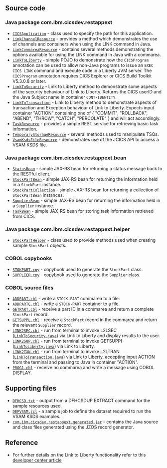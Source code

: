 ## Source code

### Java package com.ibm.cicsdev.restappext
* [`CICSApplication`](src/Java/com/ibm/cicsdev/restappext/CICSApplication.java) - class used to specify the path for this application.
* [`LinkChannelResource`](src/Java/com/ibm/cicsdev/restappext/LinkChannelResource.java) - provides a method which demonstrates the use of channels and containers when using the LINK command in Java.
* [`LinkCommareaResource`](src/Java/com/ibm/cicsdev/restappext/LinkCommareaResource.java) - contains several methods demonstrating the options available for using the LINK command in Java with a commarea.
* [`LinkToLiberty`](src/Java/com/ibm/cicsdev/restappext/LinkToLiberty.java) - simple POJO to demonstrate how the `CICSProgram` annotation can be used to allow non-Java programs to issue an `EXEC CICS LINK` command and execute code in a Liberty JVM server. The `CICSProgram` annotation requires CICS Explorer or CICS Build Toolkit V5.3.0.8 or later.
* [`LinkToSecurity`](src/Java/com/ibm/cicsdev/restappext/LinkToSecurity.java) - Link to Liberty method to demonstrate some aspects of the security behaviour of Link to Liberty.  Returns the CICS userID and the Java Subject name in container `CONT-IDENTITY`.
* [`LinkToTransaction`](src/Java/com/ibm/cicsdev/restappext/LinkToTransaction.java) - Link to Liberty method to demonstrate aspects of transaction and Exception behaviour of Link to Liberty.  Expects input container "ACTION" containing one of { "COMMIT", "ROLLBACK", "ABEND", "THROW", "CATCH", "PERCOLATE" } and will act accordingly.
* [`TaskResource`](src/Java/com/ibm/cicsdev/restappext/TaskResource.java) - provides a simple REST service for retrieving basic task information.
* [`TemporaryStorageResource`](src/Java/com/ibm/cicsdev/restappext/TemporaryStorageResource.java) - several methods used to manipulate TSQs.
* [`VsamKsdsFileResource`](src/Java/com/ibm/cicsdev/restappext/VsamKsdsFileResource.java) - demonstrates use of the JCICS API to access a VSAM KSDS file.

### Java package com.ibm.cicsdev.restappext.bean
* [`StatusBean`](src/Java/com/ibm/cicsdev/restappext/bean/StatusBean.java) - simple JAX-RS bean for returning a status message back to the RESTful client.
* [`StockPartBean`](src/Java/com/ibm/cicsdev/restappext/bean/StockPartBean.java) - simple JAX-RS bean for returning the information held in a `StockPart` instance.
* [`StockPartCollection`](src/Java/com/ibm/cicsdev/restappext/bean/StockPartCollection.java) - simple JAX-RS bean for returning a collection of `StockPartBean` instances.
* [`SupplierBean`](src/Java/com/ibm/cicsdev/restappext/bean/SupplierBean.java) - simple JAX-RS bean for returning the information held in a `Supplier` instance.
* [`TaskBean`](src/Java/com/ibm/cicsdev/restappext/bean/TaskBean.java) - simple JAX-RS bean for storing task information retrieved from CICS.

### Java package com.ibm.cicsdev.restappext.helper
* [`StockPartHelper`](src/Java/com/ibm/cicsdev/restappext/helper/StockPartHelper.java) - class used to provide methods used when creating sample `StockPart` objects.

### COBOL copybooks
* [`STOKPART.cpy`](src/Cobol/STOKPART.cpy) - copybook used to generate the `StockPart` class.
* [`SUPPLIER.cpy`](src/Cobol/SUPPLIER.cpy) - copybook used to generate the `Supplier` class.

### COBOL source files
* [`ADDPART.cbl`](src/Cobol/ADDPART.cbl) - write a `STOCK-PART` commarea to a file.
* [`ADDPARTC.cbl`](src/Cobol/ADDPARTC.cbl) - write a `STOCK-PART` container to a file.
* [`GETPART.cbl`](src/Cobol/GETPART.cbl) - receive a part ID in a commarea and return a complete `StockPart` record.
* [`GETSUPPL.cbl`](src/Cobol/GETSUPPL.cbl) - receive a `StockPart` record in the commarea and return the relevant `Supplier` record.
* [`LINK2SEC.cbl`](src/Cobol/LINK2SEC.cbl) - run from terminal to invoke L2LSEC ([`LinkToSecurity.java`](src/Java/com/ibm/cicsdev/restappext/LinkToSecurity.java)) via Link to Liberty and display results to the user.
* [`LINK2SUP.cbl`](src/Cobol/LINK2SUP.cbl) - run from terminal to invoke GETSUPPI ([`LinkToLiberty.java`](src/Java/com/ibm/cicsdev/restappext/LinkToLiberty.java)) via Link to Liberty.
* [`LINK2TXN.cbl`](src/Cobol/LINK2TXN.cbl) - run from terminal to invoke L2LTRAN ([`LinkToTransaction.java`](src/Java/com/ibm/cicsdev/restappext/LinkToTransaction.java)) via Link to Liberty, accepting input ACTION from the terminal and passing to Java in container "ACTION".
* [`PROG1.cbl`](src/Cobol/PROG1.cbl) - receive no commarea and write a message using COBOL DISPLAY.


## Supporting files
* [`DFHCSD.txt`](etc/DFHCSD.txt) - output from a DFHCSDUP EXTRACT command for the sample resources used.
* [`DEFVSAM.jcl`](etc/DEFVSAM.jcl) - a sample job to define the dataset required to run the VSAM KSDS examples.
* [`com.ibm.cicsdev.restappext.generated.jar`](lib/com.ibm.cicsdev.restappext.generated.jar) - contains the Java
source and class files generated using the JZOS record generator.

## Reference

* For further details on the Link to Liberty functionality refer to this
[developer center article](https://developer.ibm.com/cics/2016/11/14/link-to-liberty-now-available-in-cics-ts-v5-3/)
